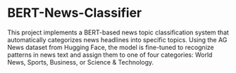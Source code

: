 # BERT-News-Classifier
This project implements a BERT-based news topic classification system that automatically categorizes news headlines into specific topics. Using the AG News dataset from Hugging Face, the model is fine-tuned to recognize patterns in news text and assign them to one of four categories: World News, Sports, Business, or Science &amp; Technology.
